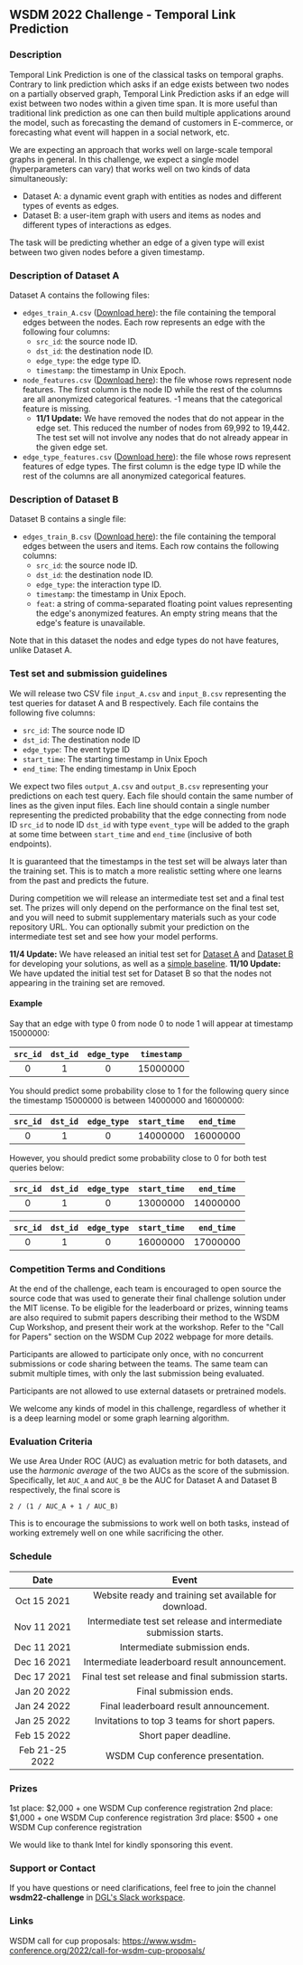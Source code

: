## WSDM 2022 Challenge - Temporal Link Prediction

### Description

Temporal Link Prediction is one of the classical tasks on temporal graphs.  Contrary to link prediction which asks if an edge exists between two nodes on a partially observed graph, Temporal Link Prediction asks if an edge will exist between two nodes within a given time span.  It is more useful than traditional link prediction as one can then build multiple applications around the model, such as forecasting the demand of customers in E-commerce, or forecasting what event will happen in a social network, etc.

We are expecting an approach that works well on large-scale temporal graphs in general.  In this challenge, we expect a single model (hyperparameters can vary) that works well on two kinds of data simultaneously:

* Dataset A: a dynamic event graph with entities as nodes and different types of events as edges.
* Dataset B: a user-item graph with users and items as nodes and different types of interactions as edges.

The task will be predicting whether an edge of a given type will exist between two given nodes before a given timestamp.

### Description of Dataset A

Dataset A contains the following files:

* `edges_train_A.csv` ([Download here](https://data.dgl.ai/dataset/WSDMCup2022/edges_train_A.csv.gz)): the file containing the temporal edges between the nodes.  Each row represents an edge with the following four columns:
  * `src_id`: the source node ID.
  * `dst_id`: the destination node ID.
  * `edge_type`: the edge type ID.
  * `timestamp`: the timestamp in Unix Epoch.
* `node_features.csv` ([Download here](https://data.dgl.ai/dataset/WSDMCup2022/node_features.csv.gz)): the file whose rows represent node features.  The first column is the node ID while the rest of the columns are all anonymized categorical features.  -1 means that the categorical feature is missing.
  * **11/1 Update:** We have removed the nodes that do not appear in the edge set.  This reduced the number of nodes from 69,992 to 19,442.  The test set will not involve any nodes that do not already appear in the given edge set.
* `edge_type_features.csv` ([Download here](https://data.dgl.ai/dataset/WSDMCup2022/edge_type_features.csv.gz)): the file whose rows represent features of edge types.  The first column is the edge type ID while the rest of the columns are all anonymized categorical features.

### Description of Dataset B

Dataset B contains a single file:

* `edges_train_B.csv` ([Download here](https://data.dgl.ai/dataset/WSDMCup2022/edges_train_B.csv.gz)): the file containing the temporal edges between the users and items.  Each row contains the following columns:
  * `src_id`: the source node ID.
  * `dst_id`: the destination node ID.
  * `edge_type`: the interaction type ID.
  * `timestamp`: the timestamp in Unix Epoch.
  * `feat`: a string of comma-separated floating point values representing the edge's anonymized features.  An empty string means that the edge's feature is unavailable.

Note that in this dataset the nodes and edge types do not have features, unlike Dataset A.

### Test set and submission guidelines

We will release two CSV file `input_A.csv` and `input_B.csv` representing the test queries for dataset A and B respectively.  Each file contains the following five columns:

* `src_id`: The source node ID
* `dst_id`: The destination node ID
* `edge_type`: The event type ID
* `start_time`: The starting timestamp in Unix Epoch
* `end_time`: The ending timestamp in Unix Epoch

We expect two files `output_A.csv` and `output_B.csv` representing your predictions on each test query.  Each file should contain the same number of lines as the given input files.  Each line should contain a single number representing the predicted probability that the edge connecting from node ID `src_id` to node ID `dst_id` with type `event_type` will be added to the graph at some time between `start_time` and `end_time` (inclusive of both endpoints).

It is guaranteed that the timestamps in the test set will be always later than the training set.  This is to match a more realistic setting where one learns from the past and predicts the future.

During competition we will release an intermediate test set and a final test set.  The prizes will only depend on the performance on the final test set, and you will need to submit supplementary materials such as your code repository URL.  You can optionally submit your prediction on the intermediate test set and see how your model performs.

**11/4 Update:** We have released an initial test set for [Dataset A](https://data.dgl.ai/dataset/WSDMCup2022/input_A_initial.csv.gz) and [Dataset B](https://data.dgl.ai/dataset/WSDMCup2022/input_B_initial.csv.gz) for developing your solutions, as well as a [simple baseline](https://github.com/dglai/WSDM2022-Challenge).
**11/10 Update:** We have updated the initial test set for Dataset B so that the nodes not appearing in the training set are removed.

#### Example

Say that an edge with type 0 from node 0 to node 1 will appear at timestamp 15000000:

| `src_id` | `dst_id` | `edge_type` | `timestamp` |
|:--------:|:--------:|:-----------:|:-----------:|
| 0        | 1        | 0           | 15000000    |

You should predict some probability close to 1 for the following query since the timestamp 15000000 is between 14000000 and 16000000:

| `src_id` | `dst_id` | `edge_type` | `start_time` | `end_time` |
|:--------:|:--------:|:-----------:|:------------:|:----------:|
| 0        | 1        | 0           | 14000000     | 16000000   |

However, you should predict some probability close to 0 for both test queries below:

| `src_id` | `dst_id` | `edge_type` | `start_time` | `end_time` |
|:--------:|:--------:|:-----------:|:------------:|:----------:|
| 0        | 1        | 0           | 13000000     | 14000000   |

| `src_id` | `dst_id` | `edge_type` | `start_time` | `end_time` |
|:--------:|:--------:|:-----------:|:------------:|:----------:|
| 0        | 1        | 0           | 16000000     | 17000000   |

### Competition Terms and Conditions

At the end of the challenge, each team is encouraged to open source the source code that was used to generate their final challenge solution under the MIT license. To be eligible for the leaderboard or prizes, winning teams are also required to submit papers describing their method to the WSDM Cup Workshop, and present their work at the workshop.  Refer to the "Call for Papers" section on the WSDM Cup 2022 webpage for more details.

Participants are allowed to participate only once, with no concurrent submissions or code sharing between the teams.  The same team can submit multiple times, with only the last submission being evaluated.

Participants are not allowed to use external datasets or pretrained models.

We welcome any kinds of model in this challenge, regardless of whether it is a deep learning model or some graph learning algorithm.

### Evaluation Criteria

We use Area Under ROC (AUC) as evaluation metric for both datasets, and use the *harmonic average* of the two AUCs as the score of the submission.  Specifically, let `AUC_A` and `AUC_B` be the AUC for Dataset A and Dataset B respectively, the final score is

```
2 / (1 / AUC_A + 1 / AUC_B)
```

This is to encourage the submissions to work well on both tasks, instead of working extremely well on one while sacrificing the other.

### Schedule

| Date                         | Event                                                                        |
|:----------------------------:|:----------------------------------------------------------------------------:|
| Oct 15 2021                  | Website ready and training set available for download.                       |
| Nov 11 2021                  | Intermediate test set release and intermediate submission starts.            |
| Dec 11 2021                  | Intermediate submission ends.                                                |
| Dec 16 2021                  | Intermediate leaderboard result announcement.                                |
| Dec 17 2021                  | Final test set release and final submission starts.                          |
| Jan 20 2022                  | Final submission ends.                                                       |
| Jan 24 2022                  | Final leaderboard result announcement.                                       |
| Jan 25 2022                  | Invitations to top 3 teams for short papers.                                 |
| Feb 15 2022                  | Short paper deadline.                                                        |
| Feb 21-25 2022               | WSDM Cup conference presentation.                                            |

### Prizes

1st place: $2,000 + one WSDM Cup conference registration
2nd place: $1,000 + one WSDM Cup conference registration
3rd place: $500 + one WSDM Cup conference registration

We would like to thank Intel for kindly sponsoring this event.

### Support or Contact

If you have questions or need clarifications, feel free to join the channel **wsdm22-challenge** in [DGL's Slack workspace](https://join.slack.com/t/deep-graph-library/shared_invite/zt-eb4ict1g-xcg3PhZAFAB8p6dtKuP6xQ).

### Links

WSDM call for cup proposals: https://www.wsdm-conference.org/2022/call-for-wsdm-cup-proposals/
